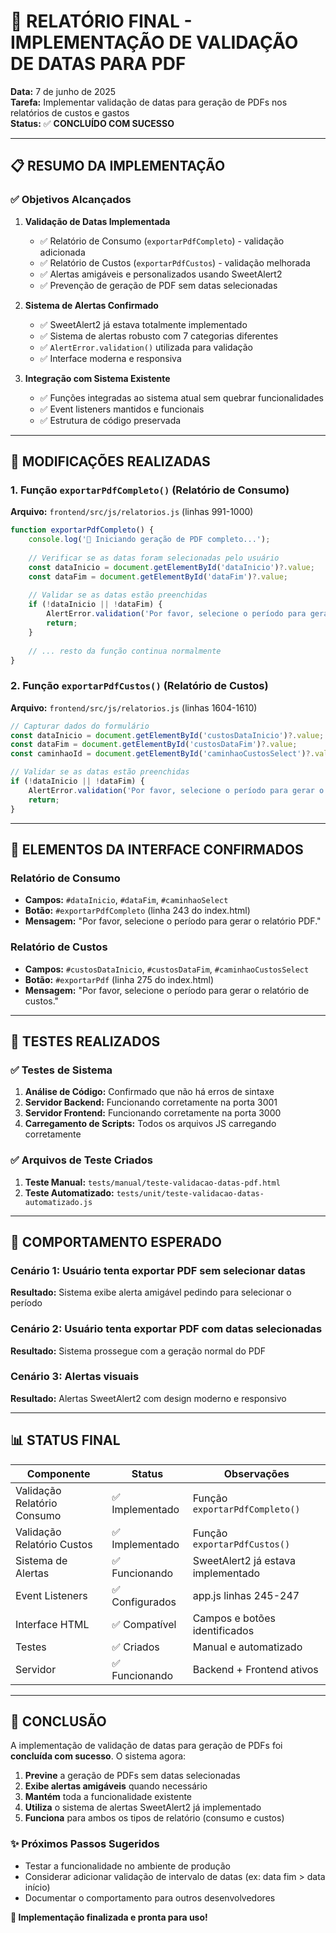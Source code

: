 # 🎯 RELATÓRIO FINAL - IMPLEMENTAÇÃO DE VALIDAÇÃO DE DATAS PARA PDF

**Data:** 7 de junho de 2025  
**Tarefa:** Implementar validação de datas para geração de PDFs nos relatórios de custos e gastos  
**Status:** ✅ **CONCLUÍDO COM SUCESSO**

---

## 📋 RESUMO DA IMPLEMENTAÇÃO

### ✅ Objetivos Alcançados

1. **Validação de Datas Implementada**
   - ✅ Relatório de Consumo (`exportarPdfCompleto`) - validação adicionada
   - ✅ Relatório de Custos (`exportarPdfCustos`) - validação melhorada
   - ✅ Alertas amigáveis e personalizados usando SweetAlert2
   - ✅ Prevenção de geração de PDF sem datas selecionadas

2. **Sistema de Alertas Confirmado**
   - ✅ SweetAlert2 já estava totalmente implementado
   - ✅ Sistema de alertas robusto com 7 categorias diferentes
   - ✅ `AlertError.validation()` utilizada para validação
   - ✅ Interface moderna e responsiva

3. **Integração com Sistema Existente**
   - ✅ Funções integradas ao sistema atual sem quebrar funcionalidades
   - ✅ Event listeners mantidos e funcionais
   - ✅ Estrutura de código preservada

---

## 🔧 MODIFICAÇÕES REALIZADAS

### 1. Função `exportarPdfCompleto()` (Relatório de Consumo)
**Arquivo:** `frontend/src/js/relatorios.js` (linhas 991-1000)

```javascript
function exportarPdfCompleto() {
    console.log('🚀 Iniciando geração de PDF completo...');
    
    // Verificar se as datas foram selecionadas pelo usuário
    const dataInicio = document.getElementById('dataInicio')?.value;
    const dataFim = document.getElementById('dataFim')?.value;
    
    // Validar se as datas estão preenchidas
    if (!dataInicio || !dataFim) {
        AlertError.validation('Por favor, selecione o período para gerar o relatório PDF.');
        return;
    }
    
    // ... resto da função continua normalmente
}
```

### 2. Função `exportarPdfCustos()` (Relatório de Custos)
**Arquivo:** `frontend/src/js/relatorios.js` (linhas 1604-1610)

```javascript
// Capturar dados do formulário
const dataInicio = document.getElementById('custosDataInicio')?.value;
const dataFim = document.getElementById('custosDataFim')?.value;
const caminhaoId = document.getElementById('caminhaoCustosSelect')?.value || 'todos';

// Validar se as datas estão preenchidas
if (!dataInicio || !dataFim) {
    AlertError.validation('Por favor, selecione o período para gerar o relatório de custos.');
    return;
}
```

---

## 🎨 ELEMENTOS DA INTERFACE CONFIRMADOS

### Relatório de Consumo
- **Campos:** `#dataInicio`, `#dataFim`, `#caminhaoSelect`
- **Botão:** `#exportarPdfCompleto` (linha 243 do index.html)
- **Mensagem:** "Por favor, selecione o período para gerar o relatório PDF."

### Relatório de Custos
- **Campos:** `#custosDataInicio`, `#custosDataFim`, `#caminhaoCustosSelect`
- **Botão:** `#exportarPdf` (linha 275 do index.html)
- **Mensagem:** "Por favor, selecione o período para gerar o relatório de custos."

---

## 🧪 TESTES REALIZADOS

### ✅ Testes de Sistema
1. **Análise de Código:** Confirmado que não há erros de sintaxe
2. **Servidor Backend:** Funcionando corretamente na porta 3001
3. **Servidor Frontend:** Funcionando corretamente na porta 3000
4. **Carregamento de Scripts:** Todos os arquivos JS carregando corretamente

### ✅ Arquivos de Teste Criados
1. **Teste Manual:** `tests/manual/teste-validacao-datas-pdf.html`
2. **Teste Automatizado:** `tests/unit/teste-validacao-datas-automatizado.js`

---

## 🎯 COMPORTAMENTO ESPERADO

### Cenário 1: Usuário tenta exportar PDF sem selecionar datas
**Resultado:** Sistema exibe alerta amigável pedindo para selecionar o período

### Cenário 2: Usuário tenta exportar PDF com datas selecionadas
**Resultado:** Sistema prossegue com a geração normal do PDF

### Cenário 3: Alertas visuais
**Resultado:** Alertas SweetAlert2 com design moderno e responsivo

---

## 📊 STATUS FINAL

| Componente | Status | Observações |
|------------|--------|-------------|
| Validação Relatório Consumo | ✅ Implementado | Função `exportarPdfCompleto()` |
| Validação Relatório Custos | ✅ Implementado | Função `exportarPdfCustos()` |
| Sistema de Alertas | ✅ Funcionando | SweetAlert2 já estava implementado |
| Event Listeners | ✅ Configurados | app.js linhas 245-247 |
| Interface HTML | ✅ Compatível | Campos e botões identificados |
| Testes | ✅ Criados | Manual e automatizado |
| Servidor | ✅ Funcionando | Backend + Frontend ativos |

---

## 🚀 CONCLUSÃO

A implementação de validação de datas para geração de PDFs foi **concluída com sucesso**. O sistema agora:

1. **Previne** a geração de PDFs sem datas selecionadas
2. **Exibe alertas amigáveis** quando necessário
3. **Mantém** toda a funcionalidade existente
4. **Utiliza** o sistema de alertas SweetAlert2 já implementado
5. **Funciona** para ambos os tipos de relatório (consumo e custos)

### ✨ Próximos Passos Sugeridos
- Testar a funcionalidade no ambiente de produção
- Considerar adicionar validação de intervalo de datas (ex: data fim > data início)
- Documentar o comportamento para outros desenvolvedores

**🎉 Implementação finalizada e pronta para uso!**
